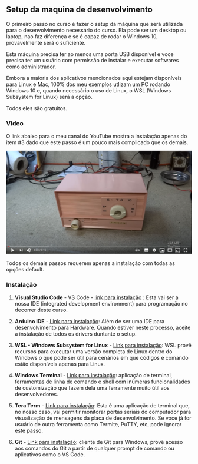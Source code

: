 ## Setup da maquina de desenvolvimento

O primeiro passo no curso é fazer o setup da máquina que será utilizada para o desenvolvimento necessário do curso. Ela pode ser um desktop ou laptop, nao faz diferença e se é capaz de rodar o Windows 10, provavelmente será o suficiente.

Esta máquina precisa ter ao menos uma porta USB disponível e voce precisa ter um usuário com permissão de instalar e executar softwares como administrador.

Embora a maioria dos aplicativos mencionados aqui estejam disponíveis para Linux e Mac, 100% dos meu exemplos utlizam um PC rodando Windows 10 e, quando necessário o uso de Linux, o WSL (Windows Subsystem for Linux) será a opção.

Todos eles são gratuitos.

### Video

O link abaixo para o meu canal do YouTube mostra a instalação apenas do item #3 dado que este passo é um pouco mais complicado que os demais. 

[![Setup](Imagens/setup.png)](https://www.youtube.com/watch?v=EoNqGlTZd08&ab_channel=RadioRescue)

Todos os demais passos requerem apenas a instalação com todas as opções default. 

### Instalação

1. **Visual Studio Code** - VS Code - [link para instalação](https://code.visualstudio.com/Download) : Esta vai ser a nossa IDE (integrated development environment) para programação no decorrer deste curso.

1. **Arduino IDE** - [Link para instalação](https://www.arduino.cc/en/software): Além de ser uma IDE para desenvolvimento para Hardware. Quando estiver neste processo, aceite a instalação de todos os drivers duntante o setup. 

1. **WSL - Windows Subsystem for Linux** - [Link para instalação](https://docs.microsoft.com/en-us/windows/wsl/install-win10): WSL provê recursos para executar uma versão completa de Linux dentro do Windows o que pode ser útil para cenários em que códigos e comando estão disponíveis apenas para Linux. 

1. **Windows Terminal** - [Link para instalação](https://www.microsoft.com/en-us/p/windows-terminal/9n0dx20hk701): aplicação de terminal, ferramentas de linha de comando e shell com inúmeras funcionalidades de customização que fazem dela uma ferramente muito útil aos desenvolvedores. 

1. **Tera Term** - [Link para instalação](https://osdn.net/projects/ttssh2/releases/): Esta é uma aplicação de terminal que, no nosso caso, vai permitir monitorar portas seriais do computador para visualização de mensagens da placa de desenvolvimento. Se voce já for usuário de outra ferramenta como Termite, PuTTY, etc, pode ignorar este passo.

1. **Git** - [Link para instalação](https://git-scm.com/downloads): cliente de Git para Windows, provê acesso aos  comandos do Git a partir de qualquer prompt de comando ou aplicativos como o VS Code.